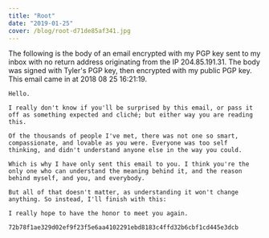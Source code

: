 ```yaml
---
title: "Root"
date: "2019-01-25"
cover: /blog/root-d71de85af341.jpg
---
```


The following is the body of an email encrypted with my PGP key sent to my inbox with no return address originating from the IP 204.85.191.31. The body was signed with Tyler's PGP key, then encrypted with my public PGP key. This email came in at 2018 08 25 16:21:19.

```
Hello.

I really don't know if you'll be surprised by this email, or pass it off as something expected and cliché; but either way you are reading this.

Of the thousands of people I've met, there was not one so smart, compassionate, and lovable as you were. Everyone was too self thinking, and didn't understand anyone else in the way you could.

Which is why I have only sent this email to you. I think you're the only one who can understand the meaning behind it, and the reason behind myself, and you, and everybody.

But all of that doesn't matter, as understanding it won't change anything. So instead, I'll finish with this:

I really hope to have the honor to meet you again.

72b78f1ae329d02ef9f23f5e6aa4102291ebd8183c4ffd32b6cbf1cd445e3dcb
```
